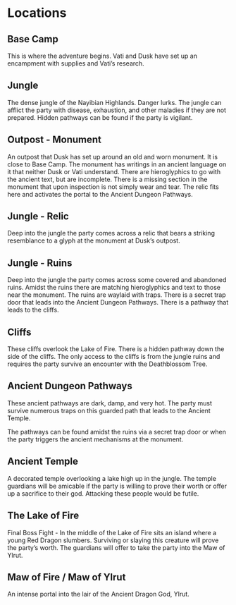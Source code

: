 # Locations
## Base Camp
This is where the adventure begins. Vati and Dusk have set up an encampment with supplies and Vati’s research.

## Jungle
The dense jungle of the Nayibian Highlands. Danger lurks. The jungle can afflict the party with disease, exhaustion, and other maladies if they are not prepared. Hidden pathways can be found if the party is vigilant.

## Outpost - Monument
An outpost that Dusk has set up around an old and worn monument. It is close to Base Camp. The monument has writings in an ancient language on it that neither Dusk or Vati understand. There are hieroglyphics to go with the ancient text, but are incomplete. There is a missing section in the monument that upon inspection is not simply wear and tear. The relic fits here and activates the portal to the Ancient Dungeon Pathways.

## Jungle - Relic
Deep into the jungle the party comes across a relic that bears a striking resemblance to a glyph at the monument at Dusk’s outpost.

## Jungle - Ruins
Deep into the jungle the party comes across some covered and abandoned ruins. Amidst the ruins there are matching hieroglyphics and text to those near the monument. The ruins are waylaid with traps. There is a secret trap door that leads into the Ancient Dungeon Pathways. There is a pathway that leads to the cliffs.

## Cliffs
These cliffs overlook the Lake of Fire. There is a hidden pathway down the side of the cliffs. The only access to the cliffs is from the jungle ruins and requires the party survive an encounter with the Deathblossom Tree.

## Ancient Dungeon Pathways
These ancient pathways are dark, damp, and very hot. The party must survive numerous traps on this guarded path that leads to the Ancient Temple.

The pathways can be found amidst the ruins via a secret trap door or when the party triggers the ancient mechanisms at the monument.   

## Ancient Temple
A decorated temple overlooking a lake high up in the jungle. The temple guardians will be amicable if the party is willing to prove their worth or offer up a sacrifice to their god. Attacking these people would be futile.

## The Lake of Fire
Final Boss Fight - In the middle of the Lake of Fire sits an island where a young Red Dragon slumbers. Surviving or slaying this creature will prove the party’s worth. The guardians will offer to take the party into the Maw of Ylrut.

## Maw of Fire / Maw of Ylrut
An intense portal into the lair of the Ancient Dragon God, Ylrut.
